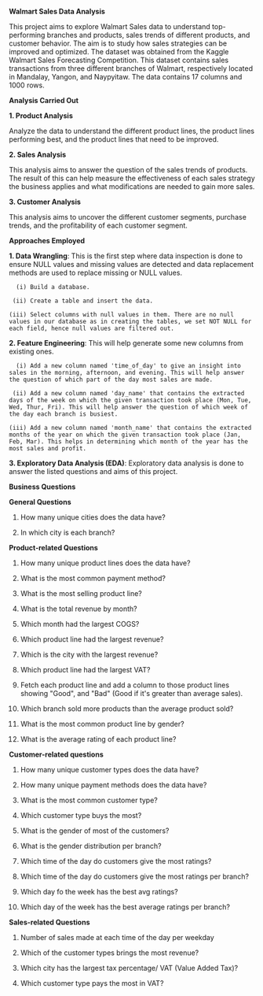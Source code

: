 **Walmart Sales Data Analysis**

This project aims to explore Walmart Sales data to understand top-performing branches and products, sales trends of different products, and customer behavior. The aim is to study how sales strategies can be improved and optimized. The dataset was obtained from the Kaggle Walmart Sales Forecasting Competition. This dataset contains sales transactions from three different branches of Walmart, respectively located in Mandalay, Yangon, and Naypyitaw. The data contains 17 columns and 1000 rows.

**Analysis Carried Out**

**1. Product Analysis**

Analyze the data to understand the different product lines, the product lines performing best, and the product lines that need to be improved.

**2. Sales Analysis**

This analysis aims to answer the question of the sales trends of products. The result of this can help measure the effectiveness of each sales strategy the business applies and what modifications are needed to gain more sales.

**3. Customer Analysis**

This analysis aims to uncover the different customer segments, purchase trends, and the profitability of each customer segment.

**Approaches Employed**

**1. Data Wrangling**: This is the first step where data inspection is done to ensure NULL values and missing values are detected and data replacement methods are used to replace missing or NULL values.

      (i) Build a database.
      
     (ii) Create a table and insert the data.
     
    (iii) Select columns with null values in them. There are no null values in our database as in creating the tables, we set NOT NULL for each field, hence null values are filtered out.
    
**2. Feature Engineering**: This will help generate some new columns from existing ones.

      (i) Add a new column named 'time_of_day' to give an insight into sales in the morning, afternoon, and evening. This will help answer the question of which part of the day most sales are made.
      
     (ii) Add a new column named 'day_name' that contains the extracted days of the week on which the given transaction took place (Mon, Tue, Wed, Thur, Fri). This will help answer the question of which week of the day each branch is busiest.
      
    (iii) Add a new column named 'month_name' that contains the extracted months of the year on which the given transaction took place (Jan, Feb, Mar). This helps in determining which month of the year has the most sales and profit.
      
**3. Exploratory Data Analysis (EDA)**: Exploratory data analysis is done to answer the listed questions and aims of this project.

**Business Questions** 

**General Questions**

1. How many unique cities does the data have?

2. In which city is each branch?
   
**Product-related Questions**

1. How many unique product lines does the data have?

2. What is the most common payment method?

3. What is the most selling product line?

4. What is the total revenue by month?

5. Which month had the largest COGS?

6. Which product line had the largest revenue?

7. Which is the city with the largest revenue?

8. Which product line had the largest VAT?

9. Fetch each product line and add a column to those product lines showing "Good", and "Bad" (Good if it's greater than average sales).

10. Which branch sold more products than the average product sold?

11. What is the most common product line by gender?

12. What is the average rating of each product line?

**Customer-related questions**

1. How many unique customer types does the data have?

2. How many unique payment methods does the data have?

3. What is the most common customer type?

4. Which customer type buys the most?

5. What is the gender of most of the customers?

6. What is the gender distribution per branch?

7. Which time of the day do customers give the most ratings?

8. Which time of the day do customers give the most ratings per branch?

9. Which day fo the week has the best avg ratings?

10. Which day of the week has the best average ratings per branch?

**Sales-related Questions**

1. Number of sales made at each time of the day per weekday

2. Which of the customer types brings the most revenue?

3. Which city has the largest tax percentage/ VAT (Value Added Tax)?

4. Which customer type pays the most in VAT?
